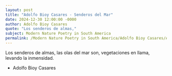 ```yaml
---
layout: post
title: "Adolfo Bioy Casares - Senderos del Mar"
date: 2024-12-30 12:00:00 -0000
author: Adolfo Bioy Casares
quote: "Los senderos de almas,"
subject: Modern Nature Poetry in South America
permalink: /Modern Nature Poetry in South America/Adolfo Bioy Casares/Adolfo Bioy Casares - Senderos del Mar
---
```


Los senderos de almas,
las olas del mar son,
vegetaciones en llama,
levando la inmensidad.

- Adolfo Bioy Casares
